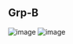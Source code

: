 ## Grp-B
![image](https://github.com/Mrjoy832/web-Internet-8thSem/assets/77873383/ee6991b2-1fa7-47cc-b4ab-ab1aa6ddb48b)
![image](https://github.com/Mrjoy832/web-Internet-8thSem/assets/77873383/6f065652-775c-40e8-808f-052b666abf36)


